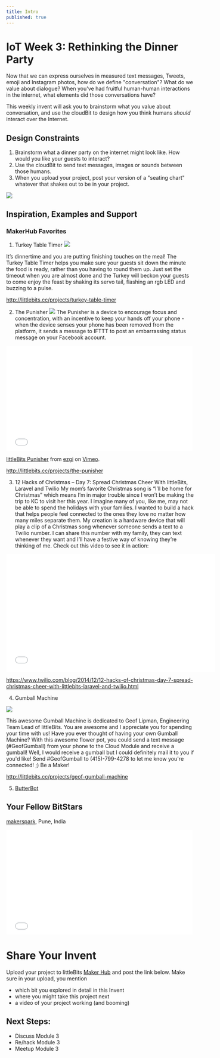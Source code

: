 ```yaml
---
title: Intro
published: true
---
```


# IoT Week 3: Rethinking the Dinner Party

Now that we can express ourselves in measured text messages, Tweets, emoji and Instagram photos, how do we define "conversation"? What do we value about dialogue? When you've had fruitful human-human interactions in the internet, what elements did those conversations have?

This weekly invent will ask you to brainstorm what you value about conversation, and use the cloudBit to design how you think humans *should* interact over the Internet. 

## Design Constraints
1. Brainstorm what a dinner party on the internet might look like. How would you like your guests to interact?
2. Use the cloudBit to send text messages, images or sounds between those humans.
3. When you upload your project, post your version of a "seating chart" whatever that shakes out to be in your project. 

![](http://img.docstoccdn.com/thumb/orig/70108893.png)

## Inspiration, Examples and Support

### MakerHub Favorites
1. Turkey Table Timer
![](https://lb-community.s3.amazonaws.com/uploads/image/asset/2929/large_filled_IMG_8989.gif)

It’s dinnertime and you are putting finishing touches on the meal! The Turkey Table Timer helps you make sure your guests sit down the minute the food is ready, rather than you having to round them up. Just set the timeout when you are almost done and the Turkey will beckon your guests to come enjoy the feast by shaking its servo tail, flashing an rgb LED and buzzing to a pulse.

http://littlebits.cc/projects/turkey-table-timer

2. The Punisher
![](https://lb-community.s3.amazonaws.com/uploads/image/asset/6059/large_filled_main_image.jpg)
The Punisher is a device to encourage focus and concentration, with an incentive to keep your hands off your phone - when the device senses your phone has been removed from the platform, it sends a message to IFTTT to post an embarrassing status message on your Facebook account.

<iframe src="//player.vimeo.com/video/112122892" width="500" height="281" frameborder="0" webkitallowfullscreen mozallowfullscreen allowfullscreen></iframe> <p><a href="http://vimeo.com/112122892">littleBits Punisher</a> from <a href="http://vimeo.com/user22215100">ezgi</a> on <a href="https://vimeo.com">Vimeo</a>.</p>

http://littlebits.cc/projects/the-punisher

3. 12 Hacks of Christmas – Day 7: Spread Christmas Cheer With littleBits, Laravel and Twilio
My mom’s favorite Christmas song is “I’ll be home for Christmas” which means I’m in major trouble since I won’t be making the trip to KC to visit her this year. I imagine many of you, like me, may not be able to spend the holidays with your families. I wanted to build a hack that helps people feel connected to the ones they love no matter how many miles separate them. My creation is a hardware device that will play a clip of a Christmas song whenever someone sends a text to a Twilio number. I can share this number with my family, they can text whenever they want and I’ll have a festive way of knowing they’re thinking of me. Check out this video to see it in action:
<iframe width="560" height="315" src="//www.youtube.com/embed/F8nMt8-a5YQ" frameborder="0" allowfullscreen></iframe>

https://www.twilio.com/blog/2014/12/12-hacks-of-christmas-day-7-spread-christmas-cheer-with-littlebits-laravel-and-twilio.html

4. Gumball Machine

![](https://lb-community.s3.amazonaws.com/uploads/image/asset/4557/large_filled_calvin_gumball.jpg)

This awesome Gumball Machine is dedicated to Geof Lipman, Engineering Team Lead of littleBits. You are awesome and I appreciate you for spending your time with us! Have you ever thought of having your own Gumball Machine? With this awesome flower pot, you could send a text message (#GeofGumball) from your phone to the Cloud Module and receive a gumball! Well, I would receive a gumball but I could definitely mail it to you if you'd like! Send #GeofGumball to (415)-799-4278 to let me know you're connected! ;) 
Be a Maker! 

http://littlebits.cc/projects/geof-gumball-machine

5. [ButterBot](http://littlebits.cc/projects/butterbot)

## Your Fellow BitStars
[makerspark](http://littlebits.cc/makers/milind-sonavane-sopan-sharma-makers-of-the-gramopaint), Pune, India

<iframe src="//player.vimeo.com/video/107115913" width="500" height="281" frameborder="0" webkitallowfullscreen mozallowfullscreen allowfullscreen></iframe>

# Share Your Invent 
Upload your project to littleBits [Maker Hub](http://littlebits.cc/projects) and post the link below. Make sure in your upload, you mention
- which bit you explored in detail in this Invent
- where you might take this project next
- a video of your project working (and booming)

## Next Steps:
- Discuss Module 3
- Re/hack Module 3
- Meetup Module 3